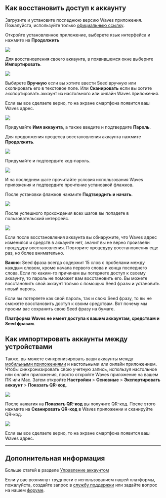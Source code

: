 ## Как восстановить доступ к аккаунту

Загрузите и установите последнюю версию Waves приложения.  
Пожалуйста, используйте только [официальныю ссылку](https://itunes.apple.com/us/app/waves-wallet/id1233158971).

Откройте установленное приложение, выберете язык интерфейса и нажмите на **Продолжить**

![](/waves-client/mobile-apps/_assets/account_creation_ios_01.png)

Для восстановления своего аккаунта, в появившемся окне выберите **Импортировать**.

![](/waves-client/mobile-apps/_assets/account_restoring_ios_01.png)

Выбирете **Вручную** если вы хотите ввести Seed вручную или скопировать его в текстовое поле.
Или **Сканировать** если вы хотите экспортировать аккаунт из настольного или онлайн Waves приложения.

Если вы все сделаете верно, то на экране смартфона появится ваш Waves адрес.

![](/waves-client/mobile-apps/_assets/account_restoring_ios_02.png)

Придумайте **Имя аккаунта**, а также введите и подтвердите **Пароль**.

Для продолжения процесса восстановления аккаунта нажмите **Продолжить**.

![](/waves-client/mobile-apps/_assets/account_restoring_ios_03.png)

Придумайте и подтвердите код-пароль.

![](/waves-client/mobile-apps/_assets/account_creation_ios_09.png)

И на последнем шаге прочитайте условия использования Waves приложения и подтвердите прочтение установкой флажков.

После  установки флажков нажмите **Подтвердить и начать**.

![](/waves-client/mobile-apps/_assets/account_creation_ios_11.png)

После успешного прохождения всех шагов вы попадете в пользовательский интерфейс.

![](/waves-client/mobile-apps/_assets/account_creation_ios_12.png)

Если после восстановления аккаунта вы обнаружите, что Waves адрес изменился и средств в аккаунте нет, значит вы не верно произвели процедуру восстановления.
Повторите процедуру восстановления еще раз, но более внимательно.

**Важно**: Seed фраза всегда содержит 15 слов с пробелами между каждым словом, кроме начала первого слова и конца последнего слова.
Если по каким-то причинам вы потеряете доступ к своему аккаунту, то пароль не поможет вам восстановить его.
Вы можете восстановить свой аккаунт только с помощью Seed фразы и установить новый пароль.

Если вы потеряете как свой пароль, так и свою Seed фразу, то вы не сможете восстановить доступ к своим средствам. Вот почему мы просим вас сохранить свою Seed фразу на бумаге.

**Платформа Waves не имеет доступа к вашим аккаунтам, средствам и Seed фразам**.

## Как импортировать аккаунты между устройствами

Также, вы можете синхронизировать ваши аккаунты между [мобильными приложениями](/waves-client/mobile-apps.md) и настольными или онлайн приложением. Чтобы синхронизировать свою учетную запись, используя настольное или онлайн приложения, просто откройте Waves приложение на вашем ПК или Mac. Затем откройте **Настройки** > **Основные** > **Экспортировать аккаунт** > **Показать QR-код**.

![](/waves-client/mobile-apps/_assets/account_restoring_06.png)

После нажатия на **Показать QR-код** вы получите QR-код. После этого нажмите на **Сканировать QR-код** в Waves приложении и сканируйте QR-код.

![](/waves-client/mobile-apps/_assets/account_restoring_07.png)

Если вы все сделаете верно, то на экране смартфона появится ваш Waves адрес.

___

## Дополнительная информация

Больше статей в разделе [Управление аккаунтом](/waves-client/mobile-apps/android/account-management.md)

Если у вас возникнут трудности с использованием нашей платформы, пожалуйста, создайте запрос в [службу поддержки](https://support.wavesplatform.com/) или задайте вопрос на нашем [форуме](https://forum.wavesplatform.com/).
